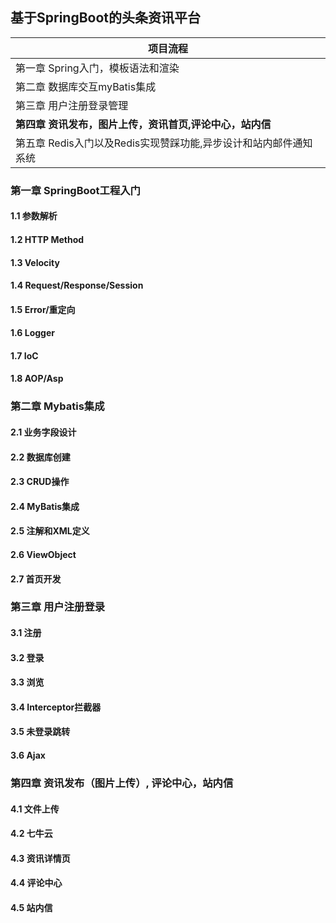 ## 基于SpringBoot的头条资讯平台

| 项目流程                                                     |
| ------------------------------------------------------------ |
| 第一章 Spring入门，模板语法和渲染                            |
| 第二章 数据库交互myBatis集成                                 |
| 第三章 用户注册登录管理                                      |
| **第四章 资讯发布，图片上传，资讯首页,评论中心，站内信**     |
| 第五章 Redis入门以及Redis实现赞踩功能,异步设计和站内邮件通知系统 |

### 第一章 SpringBoot工程入门

#### 1.1 参数解析

#### 1.2 HTTP Method

#### 1.3 Velocity

#### 1.4 Request/Response/Session

#### 1.5 Error/重定向

#### 1.6 Logger

#### 1.7 IoC

#### 1.8 AOP/Asp 

### 第二章 Mybatis集成

#### 2.1 业务字段设计 

#### 2.2 数据库创建 

#### 2.3 CRUD操作 

#### 2.4 MyBatis集成 

#### 2.5 注解和XML定义 

#### 2.6 ViewObject 

#### 2.7 首页开发

### 第三章 用户注册登录

#### 3.1 注册

#### 3.2 登录

#### 3.3 浏览

#### 3.4 Interceptor拦截器

#### 3.5 未登录跳转

#### 3.6 Ajax

### 第四章 资讯发布（图片上传）,  评论中心，站内信

#### 4.1 文件上传

#### 4.2 七牛云

#### 4.3 资讯详情页

#### 4.4 评论中心

#### 4.5 站内信